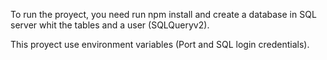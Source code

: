 To run the proyect, you need run npm install and create a database in SQL server whit the tables and a user (SQLQueryv2).

This proyect use environment variables (Port and SQL login credentials).

